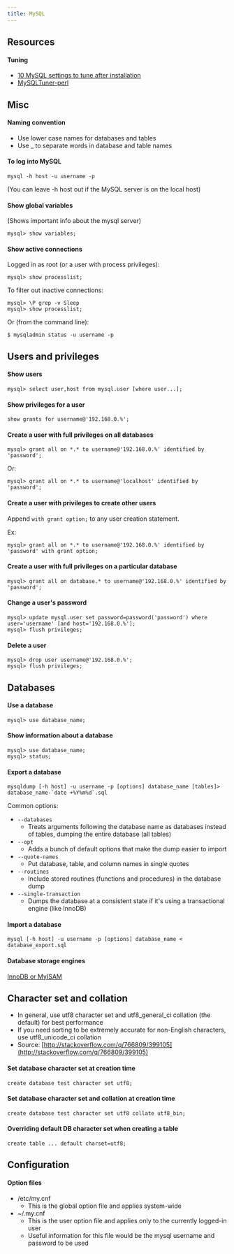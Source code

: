 ```yaml
---
title: MySQL
---
```


## Resources

#### Tuning
- [10 MySQL settings to tune after installation](http://www.percona.com/blog/2014/01/28/10-mysql-settings-to-tune-after-installation/)
- [MySQLTuner-perl](https://github.com/major/MySQLTuner-perl)



## Misc

#### Naming convention
- Use lower case names for databases and tables
- Use _ to separate words in database and table names


#### To log into MySQL

    mysql -h host -u username -p

(You can leave -h host out if the MySQL server is on the local host)


#### Show global variables
(Shows important info about the mysql server)

    mysql> show variables;


#### Show active connections
Logged in as root (or a user with process privileges):

    mysql> show processlist;

To filter out inactive connections:

    mysql> \P grep -v Sleep
    mysql> show processlist;

Or (from the command line):

    $ mysqladmin status -u username -p



## Users and privileges

#### Show users

    mysql> select user,host from mysql.user [where user...];


#### Show privileges for a user

    show grants for username@'192.168.0.%';


#### Create a user with full privileges on all databases

    mysql> grant all on *.* to username@'192.168.0.%' identified by 'password';

Or:

    mysql> grant all on *.* to username@'localhost' identified by 'password';


#### Create a user with privileges to create other users
Append `with grant option;` to any user creation statement.

Ex:

    mysql> grant all on *.* to username@'192.168.0.%' identified by 'password' with grant option;


#### Create a user with full privileges on a particular database

    mysql> grant all on database.* to username@'192.168.0.%' identified by 'password';


#### Change a user's password

    mysql> update mysql.user set password=password('password') where user='username' [and host='192.168.0.%'];
    mysql> flush privileges;


#### Delete a user

    mysql> drop user username@'192.168.0.%';
    mysql> flush privileges;



## Databases

#### Use a database

    mysql> use database_name;


#### Show information about a database

    mysql> use database_name;
    mysql> status;


#### Export a database

    mysqldump [-h host] -u username -p [options] database_name [tables]> database_name-`date +%Y%m%d`.sql

Common options:
- `--databases`
    - Treats arguments following the database name as databases instead of tables, dumping the entire database (all tables)
- `--opt`
    - Adds a bunch of default options that make the dump easier to import
- `--quote-names`
    - Put database, table, and column names in single quotes
- `--routines`
    - Include stored routines (functions and procedures) in the database dump
- `--single-transaction`
    - Dumps the database at a consistent state if it's using a transactional engine (like InnoDB)


#### Import a database

    mysql [-h host] -u username -p [options] database_name < database_export.sql


#### Database storage engines
[InnoDB or MyISAM](http://stackoverflow.com/a/6796566/399105)



## Character set and collation

- In general, use utf8 character set and utf8_general_ci collation (the default) for best performance
- If you need sorting to be extremely accurate for non-English characters, use utf8_unicode_ci collation
- Source: [http://stackoverflow.com/q/766809/399105](http://stackoverflow.com/q/766809/399105)

#### Set database character set at creation time

    create database test character set utf8;


#### Set database character set and collation at creation time

    create database test character set utf8 collate utf8_bin;


#### Overriding default DB character set when creating a table

    create table ... default charset=utf8;



## Configuration

#### Option files
- /etc/my.cnf
    - This is the global option file and applies system-wide
- ~/.my.cnf
    - This is the user option file and applies only to the currently logged-in user
    - Useful information for this file would be the mysql username and password to be used
